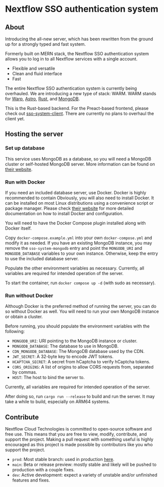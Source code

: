 # Nextflow SSO authentication system

## About
Introducing the all-new server, which has been rewritten from the ground up for a strongly typed and fast system.

Formerly built on MERN stack, the Nextflow SSO authentication system allows you to log in to all Nextflow services with a single account.
* Flexible and versatile
* Clean and fluid interface
* Fast

The entire Nextflow SSO authentication system is currently being overhauled. We are introducing a new type of stack: WARM. WARM stands for [Warp](https://crates.io/crates/warp), [Astro](https://astro.build), [Rust](https://rust-lang.org), and [MongoDB](https://mongodb.com). 

This is the Rust-based backend. For the Preact-based frontend, please check out [sso-system-client](https://github.com/Nextflow-Cloud/sso-system-client). There are currently no plans to overhaul the client yet. 

## Hosting the server

### Set up database
This service uses MongoDB as a database, so you will need a MongoDB cluster or self-hosted MongoDB server. More information can be found on [their website](https://mongodb.com/).

### Run with Docker
If you need an included database server, use Docker. Docker is highly recommended to contain Obviously, you will also need to install Docker. It can be installed on most Linux distributions using a convenience script or package manager. Please check [their website](https://docs.docker.com/engine/install/) for more detailed documentation on how to install Docker and configuration.

You will need to have the Docker Compose plugin installed along with Docker itself.

Copy `docker-compose.example.yml` into your own `docker-compose.yml` and modify it as needed. If you have an existing MongoDB instance, you may remove the `sso-system-mongodb` entry and point the `MONGODB_URI` and `MONGODB_DATABASE` variables to your own instance. Otherwise, keep the entry to use the included database server.

Populate the other environment variables as necessary. Currently, all variables are required for intended operation of the server.

To start the container, run `docker compose up -d` (with sudo as necessary).

### Run without Docker 
Although Docker is the preferred method of running the server, you can do so without Docker as well. You will need to run your own MongoDB instance or obtain a cluster. 

Before running, you should populate the environment variables with the following:
* `MONGODB_URI`: URI pointing to the MongoDB instance or cluster.
* `MONGODB_DATABASE`: The database to use in MongoDB.
* `CDN_MONGODB_DATABASE`: The MongoDB database used by the CDN.
* `JWT_SECRET`: A 32-byte key to encode JWT tokens.
* `HCAPTCHA_SECRET`: A secret from hCaptcha to verify hCaptcha tokens.
* `CORS_ORIGINS`: A list of origins to allow CORS requests from, separated by commas.
* `HOST`: The host to bind the server to.

Currently, all variables are required for intended operation of the server.

After doing so, run `cargo run --release` to build and run the server. It may take a while to build, especially on ARM64 systems.

## Contribute
Nextflow Cloud Technologies is committed to open-source software and free use. This means that you are free to view, modify, contribute, and support the project. Making a pull request with something useful is highly encouraged as this project is made possible by contributors like you who support the project.

* `prod`: Most stable branch: used in production [here](https://sso.nextflow.cloud). 
* `main`: Beta or release preview: mostly stable and likely will be pushed to production with a couple fixes.
* `dev`: Active development: expect a variety of unstable and/or unfinished features and fixes.
